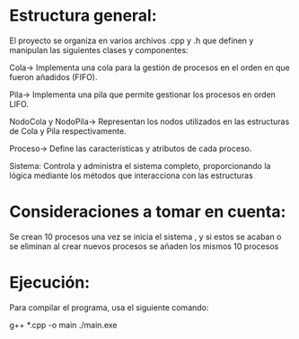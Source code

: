 # Estructura general:

El proyecto se organiza en varios archivos .cpp y .h que definen y manipulan las siguientes clases y componentes:

Cola-> Implementa una cola para la gestión de procesos en el orden en que fueron añadidos (FIFO).

Pila-> Implementa una pila que permite gestionar los procesos en orden LIFO.

NodoCola y NodoPila-> Representan los nodos utilizados en las estructuras de Cola y Pila respectivamente.

Proceso-> Define las características y atributos de cada proceso.

Sistema: Controla y administra el sistema completo, proporcionando la lógica mediante los métodos que interacciona con las estructuras

# Consideraciones a tomar en cuenta:

Se crean 10 procesos una vez se inicia el sistema , y si estos se acaban o se eliminan al crear nuevos procesos se añaden los mismos 10 procesos

# Ejecución:

Para compilar el programa, usa el siguiente comando:

g++ \*.cpp -o main
./main.exe
